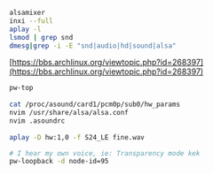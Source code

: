 ```bash
alsamixer  
inxi --full  
aplay -l  
lsmod | grep snd  
dmesg|grep -i -E "snd|audio|hd|sound|alsa"  
```

[https://bbs.archlinux.org/viewtopic.php?id=268397](https://bbs.archlinux.org/viewtopic.php?id=268397)  

```bash
pw-top  
  
cat /proc/asound/card1/pcm0p/sub0/hw_params  
nvim /usr/share/alsa/alsa.conf  
nvim .asoundrc  
  
aplay -D hw:1,0 -f S24_LE fine.wav
```

```bash
# I hear my own voice, ie: Transparency mode kek
pw-loopback -d node-id=95
```
